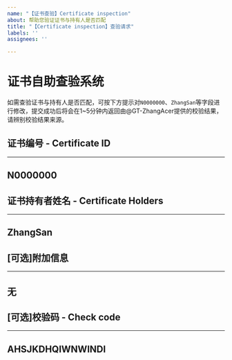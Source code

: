 ```yaml
---
name: "【证书查验】Certificate inspection"
about: 帮助您验证证书与持有人是否匹配
title: "【Certificate inspection】查验请求"
labels: ''
assignees: ''

---
```


# 证书自助查验系统
如需查验证书与持有人是否匹配，可按下方提示对`N0000000`、`ZhangSan`等字段进行修改，提交成功后将会在1~5分钟内返回由@GT-ZhangAcer提供的校验结果，请辨别校验结果来源。

## 证书编号 - Certificate ID
----------
N0000000
----------
## 证书持有者姓名 - Certificate Holders
----------
ZhangSan
----------
## [可选]附加信息
----------
无
----------
## [可选]校验码 - Check code
----------
AHSJKDHQIWNWINDI
----------
